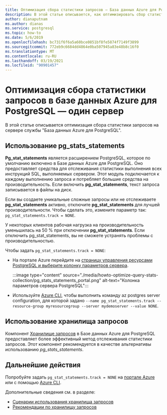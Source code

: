```yaml
---
title: Оптимизация сбора статистики запросов — База данных Azure для PostgreSQL — один сервер
description: В этой статье описывается, как оптимизировать сбор статистики запросов в базе данных Azure для PostgreSQL-Single Server.
author: dianaputnam
ms.author: dianas
ms.service: postgresql
ms.topic: how-to
ms.date: 5/6/2019
ms.openlocfilehash: bc731f6f6a5a60bce0851bf8fe5874f7149f3899
ms.sourcegitcommit: 772eb9c6684dd4864e0ba507945a83e48b8c16f0
ms.translationtype: MT
ms.contentlocale: ru-RU
ms.lasthandoff: 03/19/2021
ms.locfileid: "90901457"
---
```

# <a name="optimize-query-statistics-collection-on-an-azure-database-for-postgresql---single-server"></a>Оптимизация сбора статистики запросов в базе данных Azure для PostgreSQL — один сервер
В этой статье описывается оптимизация сбора статистики запросов на сервере службы "База данных Azure для PostgreSQL".

## <a name="use-pg_stats_statements"></a>Использование pg_stats_statements
**Pg_stat_statements** является расширением PostgreSQL, которое по умолчанию включено в Базе данных Azure для PostgreSQL. Оно предоставляет средства для отслеживания статистики выполнения всех инструкций SQL, выполняемых сервером. Этот модуль подключается к каждому выполнению запроса и потребляет большие средства на производительность. Если включить **pg_stat_statements**, текст запроса записывается в файлы на диск.

Если вы создаете уникальные сложные запросы или не отслеживаете **pg_stat_statements** активно, отключите **pg_stat_statements** для лучшей производительности. Чтобы сделать это, измените параметр так: `pg_stat_statements.track = NONE`.

У некоторых клиентов рабочая нагрузка на производительность уменьшилась на 50 % при отключении **pg_stat_statements**. Если отключить pg_stat_statements, вы не сможете устранять проблемы с производительностью.

Чтобы задать `pg_stat_statements.track = NONE`:

- На портале Azure перейдите на [страницу управления ресурсами PostgreSQL и выберите колонку параметров сервера](howto-configure-server-parameters-using-portal.md).

  :::image type="content" source="./media/howto-optimize-query-stats-collection/pg_stats_statements_portal.png" alt-text="Колонка параметров сервера PostgreSQL":::

- Используйте [Azure CLI](howto-configure-server-parameters-using-cli.md), чтобы выполнить команду az postgres server configuration, для которой задано `--name pg_stat_statements.track --resource-group myresourcegroup --server mydemoserver --value NONE`.

## <a name="use-the-query-store"></a>Использование хранилища запросов 
Компонент [Хранилище запросов](concepts-query-store.md) в Базе данных Azure для PostgreSQL предоставляет более эффективный метод отслеживания статистики запросов. Этот компонент рекомендуется в качестве альтернативы использованию *pg_stats_statements*. 

## <a name="next-steps"></a>Дальнейшие действия
Попробуйте задать `pg_stat_statements.track = NONE` на [портале Azure](howto-configure-server-parameters-using-portal.md) или с помощью [Azure CLI](howto-configure-server-parameters-using-cli.md).

Дополнительные сведения см. в разделе: 
- [Сценарии использования хранилища запросов](concepts-query-store-scenarios.md) 
- [Рекомендации по хранилищу запросов](concepts-query-store-best-practices.md) 
